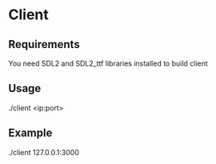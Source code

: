 # Client
## Requirements
You need SDL2 and SDL2_ttf libraries installed to build client
## Usage
./client \<ip:port>
## Example
./client 127.0.0.1:3000
